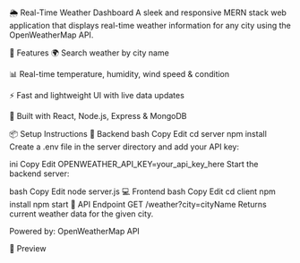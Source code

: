 🌦️ Real-Time Weather Dashboard
A sleek and responsive MERN stack web application that displays real-time weather information for any city using the OpenWeatherMap API.

🚀 Features
🌍 Search weather by city name

📊 Real-time temperature, humidity, wind speed & condition

⚡ Fast and lightweight UI with live data updates

🧩 Built with React, Node.js, Express & MongoDB

📦 Setup Instructions
🔧 Backend
bash
Copy
Edit
cd server
npm install
Create a .env file in the server directory and add your API key:

ini
Copy
Edit
OPENWEATHER_API_KEY=your_api_key_here
Start the backend server:

bash
Copy
Edit
node server.js
💻 Frontend
bash
Copy
Edit
cd client
npm install
npm start
🔗 API Endpoint
GET /weather?city=cityName
Returns current weather data for the given city.

Powered by: OpenWeatherMap API

📸 Preview
